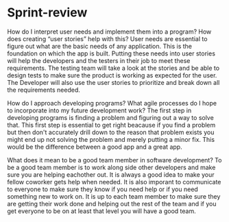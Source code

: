 # Sprint-review
How do I interpret user needs and implement them into a program? How does creating “user stories” help with this?
  User needs are essential to figure out what are the basic needs of any application. This is the foundation on which the app is built.
Putting these needs into user stories will help the developers and the testers in their job to meet these requirements. The testing team
will take a look at the stories and be able to design tests to make sure the product is working as expected for the user. The Developer will
also use the user stories to prioritize and break down all the requirements needed.

How do I approach developing programs? What agile processes do I hope to incorporate into my future development work?
  The first step in developing programs is finding a problem and figuring out a way to solve that. This first step is essential to get right
beacause if you find a problem but then don't accurately drill down to the reason that problem exists you might end up not solving the problem
and merely putting a minor fix. This would be the difference between a good app and a great app.

What does it mean to be a good team member in software development?
  To be a good team member is to work along side other developers and make sure you are helping eachother out. It is always a good idea to make
your fellow coworker gets help when needed. It is also imporant to communicate to everyone to make sure they know if you need help or if you
need something new to work on. It is up to each team member to make sure they are getting their work done and helping out the rest of the team
and if you get everyone to be on at least that level you will have a good team.

